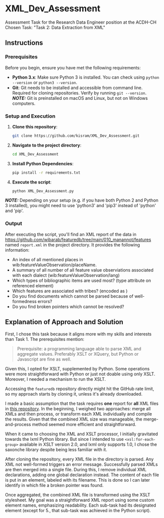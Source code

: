 # XML_Dev_Assessment
Assessment Task for the Research Data Engineer position at the ACDH-CH  
Chosen Task: "Task 2: Data Extraction from XML"

## Instructions
### Prerequisites

Before you begin, ensure you have met the following requirements:

- **Python 3.x**: Make sure Python 3 is installed. You can check using `python --version` or `python3 --version`.
- **Git**: Git needs to be installed and accessible from command line. Required for cloning repositories. Verify by running `git --version`.
  **_NOTE:_**  Git is preinstalled on macOS and Linux, but not on Windows computers.

### Setup and Execution

1. **Clone this repository**:
    ```bash
    git clone https://github.com/kisram/XML_Dev_Assessment.git
    ```
2. **Navigate to the project directory**:
    ```bash
    cd XML_Dev_Assessment
    ```
3. **Install Python Dependencies**:
    ```bash
    pip install -r requirements.txt
    ```
4. **Execute the script**:
    ```bash
    python XML_Dev_Assessment.py
    ```
**_NOTE:_** Depending on your setup (e.g. if you have both Python 2 and Python 3 installed), you might need to use 'python3' and 'pip3' instead of 'python' and 'pip'.

### Output

After executing the script, you'll find an XML report of the data in https://github.com/wibarab/featuredb/tree/main/010_manannot/features named `report.xml` in the project directory. It provides the following information:
-  An index of all mentioned places in wib:featureValueObservation/placeName.
-  A summary of all number of all feature value observiations associated with each dialect
(wib:featureValueObservation/lang)
-  Which types of bibliographic items are used most? (type attribute on referenced <bibl>
element)
-  Which features are associated with tribes? (encoded as <personGrp role="tribe">)
-  Do you find documents which cannot be parsed because of well-formedness errors?
-  Do you find broken pointers which cannot be resolved?

## Explanation of Approach and Solution

First, I chose this task because it aligns more with my skills and interests than Task 1. The prerequisites mention:
>Prerequisite: a programming language able to parse XML and aggregate values. Preferably XSLT or XQuery, but Python or Javascript are fine as well.

Given this, I opted for XSLT, supplemented by Python. Some operations were more straightforward with Python or just not doable using only XSLT. Moreover, I needed a mechanism to run the XSLT.

Accessing the `featuredb` repository directly might hit the GitHub rate limit, so my approach starts by cloning it, unless it's already downloaded.

I made a basic assumption that the task requires **one** report for **all** XML files in [this repository](https://github.com/wibarab/featuredb/tree/main/010_manannot/features). In the beginning, I weighed two approaches: merge all XMLs and then process, or transform each XML individually and compile the results. Given that the combined XML size was manageable, the merge-and-process method seemed more efficient and straightforward.

When it came to choosing the XML and XSLT processor, I initially gravitated towards the lxml Python library. But since I intended to use `<xsl:for-each-group>` available in XSLT version 2.0, and lxml only supports 1.0, I chose the saxonche library despite being less familiar with it.

After cloning the repository, every XML file in the directory is parsed. Any XML not well-formed triggers an error message. Successfully parsed XMLs are then merged into a single file. During this, I remove individual XML declarations, adding one global declaration instead. The content of each file is put in an element, labeled with its filename. This is done so I can later identify in which file a broken pointer was found.

Once aggregated, the combined XML file is transformed using the XSLT stylesheet. My goal was a straightforward XML report using some custom element names, emphasizing readability. Each sub-task had its designated element (except for 5., that sub-task was achieved in the Python script).

